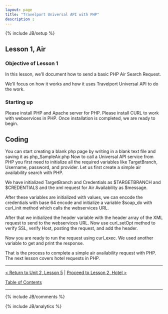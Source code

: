 ```yaml
---
layout: page
title: "Travelport Universal API with PHP"
description :
---
```

{% include JB/setup %}

## Lesson 1, Air

### Objective of Lesson 1

In this lesson, we'll document how to send a basic PHP Air Search Request.

We'll focus on how it works and how it uses Travelport Universal API to do the work.  

### Starting up

Please install PHP and Apache server for PHP. Please install CURL to work with webservices in PHP.
Once installation is completed, we are ready to begin.


## Coding

You can start creating a blank php page by writing <?php          ?> in a blank text file and saving it as php_SampleAir.php
Now to call a Universal API service from PHP you first need to initialize all the required variables like TargetBranch,
Username, password, and provider. Let us first create a simple air availability search with PHP.

We have initialized TargetBranch and Credentials as $TARGETBRANCH and $CREDENTIALS and the xml request for Air Availability as $message.

After these variables are initialized with values, we can encode the credentials with base 64 encode and initialize a variable $soap_do with curl_init
method which calls the webservices URL.

After that we initialized the header variable with the header array of the XML request to send to the webservices URL. Now use curl_setOpt method
to verify SSL, verify Host, posting the request, and add the header.

Now you are ready to run the request using curl_exec. We used another variable to get and print the response.

That is the process to complete a simple air availability request with PHP. The next lesson covers hotel requests in PHP.



----------------------

[< Return to Unit 2, Lesson 5](lesson_2-5.html) | [Proceed to Lesson 2, Hotel >](lesson_3-7.html)

[Table of Contents](index.html)
<hr>

{% include JB/comments %}

{% include JB/analytics %}






